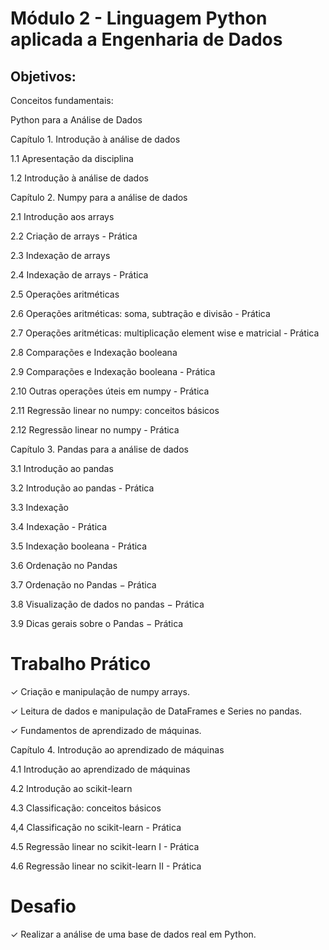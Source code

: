 # Módulo 2 - Linguagem Python aplicada a Engenharia de Dados


## Objetivos:

Conceitos fundamentais: 

Python para a Análise de Dados

Capítulo 1. Introdução à análise de dados

1.1 Apresentação da disciplina

1.2 Introdução à análise de dados

 

Capítulo 2. Numpy para a análise de dados

2.1 Introdução aos arrays

2.2 Criação de arrays - Prática

2.3 Indexação de arrays

2.4 Indexação de arrays - Prática

2.5 Operações aritméticas

2.6 Operações aritméticas: soma, subtração e divisão  - Prática

2.7 Operações aritméticas: multiplicação element wise e matricial  - Prática

2.8 Comparações e Indexação booleana

2.9 Comparações e Indexação booleana - Prática

2.10 Outras operações úteis em numpy - Prática

2.11 Regressão linear no numpy: conceitos básicos

2.12 Regressão linear no numpy - Prática

 

Capítulo 3. Pandas para a análise de dados

3.1 Introdução ao pandas

3.2 Introdução ao pandas - Prática

3.3 Indexação

3.4 Indexação - Prática

3.5 Indexação booleana - Prática

3.6 Ordenação no Pandas

3.7 Ordenação no Pandas − Prática

3.8 Visualização de dados no pandas − Prática

3.9 Dicas gerais sobre o Pandas − Prática

 
# Trabalho Prático

✓ Criação e manipulação de numpy arrays.

✓ Leitura de dados e manipulação de DataFrames e Series no pandas.

✓ Fundamentos de aprendizado de máquinas.


Capítulo 4. Introdução ao aprendizado de máquinas

4.1 Introdução ao aprendizado de máquinas

4.2 Introdução ao scikit-learn

4.3 Classificação: conceitos básicos

4,4 Classificação no scikit-learn - Prática

4.5 Regressão linear no scikit-learn I - Prática

4.6 Regressão linear no scikit-learn II - Prática

# Desafio

✓ Realizar a análise de uma base de dados real em Python.